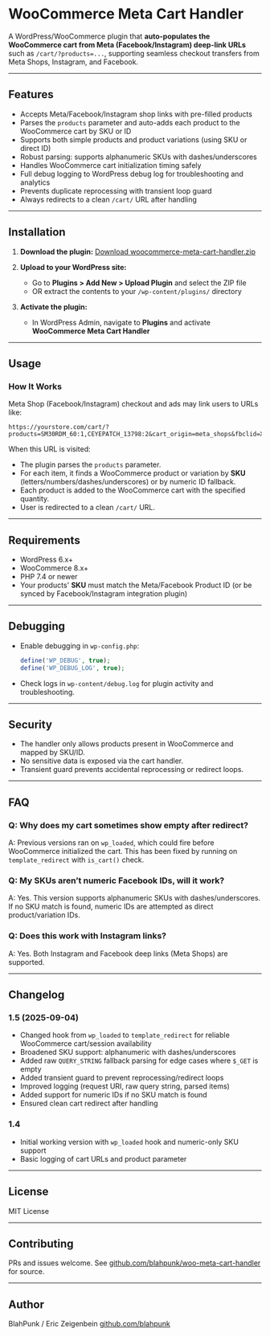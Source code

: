 # WooCommerce Meta Cart Handler

A WordPress/WooCommerce plugin that **auto-populates the WooCommerce cart from Meta (Facebook/Instagram) deep-link URLs** such as `/cart/?products=...`, supporting seamless checkout transfers from Meta Shops, Instagram, and Facebook.

---

## Features

* Accepts Meta/Facebook/Instagram shop links with pre-filled products
* Parses the `products` parameter and auto-adds each product to the WooCommerce cart by SKU or ID
* Supports both simple products and product variations (using SKU or direct ID)
* Robust parsing: supports alphanumeric SKUs with dashes/underscores
* Handles WooCommerce cart initialization timing safely
* Full debug logging to WordPress debug log for troubleshooting and analytics
* Prevents duplicate reprocessing with transient loop guard
* Always redirects to a clean `/cart/` URL after handling

---

## Installation

1. **Download the plugin:**
   [Download woocommerce-meta-cart-handler.zip](woocommerce-meta-cart-handler.zip)

2. **Upload to your WordPress site:**

   * Go to **Plugins > Add New > Upload Plugin** and select the ZIP file
   * OR extract the contents to your `/wp-content/plugins/` directory

3. **Activate the plugin:**

   * In WordPress Admin, navigate to **Plugins** and activate **WooCommerce Meta Cart Handler**

---

## Usage

### How It Works

Meta Shop (Facebook/Instagram) checkout and ads may link users to URLs like:

```
https://yourstore.com/cart/?products=SM30RDM_60:1,CEYEPATCH_13798:2&cart_origin=meta_shops&fbclid=XYZ
```

When this URL is visited:

* The plugin parses the `products` parameter.
* For each item, it finds a WooCommerce product or variation by **SKU** (letters/numbers/dashes/underscores) or by numeric ID fallback.
* Each product is added to the WooCommerce cart with the specified quantity.
* User is redirected to a clean `/cart/` URL.

---

## Requirements

* WordPress 6.x+
* WooCommerce 8.x+
* PHP 7.4 or newer
* Your products' **SKU** must match the Meta/Facebook Product ID (or be synced by Facebook/Instagram integration plugin)

---

## Debugging

* Enable debugging in `wp-config.php`:

  ```php
  define('WP_DEBUG', true);
  define('WP_DEBUG_LOG', true);
  ```
* Check logs in `wp-content/debug.log` for plugin activity and troubleshooting.

---

## Security

* The handler only allows products present in WooCommerce and mapped by SKU/ID.
* No sensitive data is exposed via the cart handler.
* Transient guard prevents accidental reprocessing or redirect loops.

---

## FAQ

### Q: Why does my cart sometimes show empty after redirect?

A: Previous versions ran on `wp_loaded`, which could fire before WooCommerce initialized the cart. This has been fixed by running on `template_redirect` with `is_cart()` check.

### Q: My SKUs aren’t numeric Facebook IDs, will it work?

A: Yes. This version supports alphanumeric SKUs with dashes/underscores. If no SKU match is found, numeric IDs are attempted as direct product/variation IDs.

### Q: Does this work with Instagram links?

A: Yes. Both Instagram and Facebook deep links (Meta Shops) are supported.

---

## Changelog

### 1.5 (2025-09-04)

* Changed hook from `wp_loaded` to `template_redirect` for reliable WooCommerce cart/session availability
* Broadened SKU support: alphanumeric with dashes/underscores
* Added raw `QUERY_STRING` fallback parsing for edge cases where `$_GET` is empty
* Added transient guard to prevent reprocessing/redirect loops
* Improved logging (request URI, raw query string, parsed items)
* Added support for numeric IDs if no SKU match is found
* Ensured clean cart redirect after handling

### 1.4

* Initial working version with `wp_loaded` hook and numeric-only SKU support
* Basic logging of cart URLs and product parameter

---

## License

MIT License

---

## Contributing

PRs and issues welcome.
See [github.com/blahpunk/woo-meta-cart-handler](https://github.com/blahpunk/woo-meta-cart-handler) for source.

---

## Author

BlahPunk / Eric Zeigenbein
[github.com/blahpunk](https://github.com/blahpunk)
